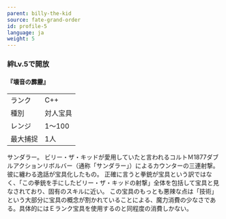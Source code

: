```yaml
---
parent: billy-the-kid
source: fate-grand-order
id: profile-5
language: ja
weight: 5
---
```


### 絆Lv.5で開放

#### 『壊音の霹靂』

<table>
  <tr><td>ランク</td><td>C++</td></tr>
  <tr><td>種別</td><td>対人宝具</td></tr>
  <tr><td>レンジ</td><td>1～100</td></tr>
  <tr><td>最大捕捉</td><td>1人</td></tr>
</table>

サンダラー。
ビリー・ザ・キッドが愛用していたと言われるコルトＭ1877ダブルアクションリボルバー（通称「サンダラー」）によるカウンターの三連射撃。彼に纏わる逸話が宝具化したもの。
正確に言うと拳銃が宝具という訳ではなく、「この拳銃を手にしたビリー・ザ・キッドの射撃」全体を包括して宝具と見なされており、固有のスキルに近い。
この宝具のもっとも悪辣な点は「技術」という大部分に宝具の概念が割かれていることによる、魔力消費の少なさである。具体的にはＥランク宝具を使用するのと同程度の消費しかない。
